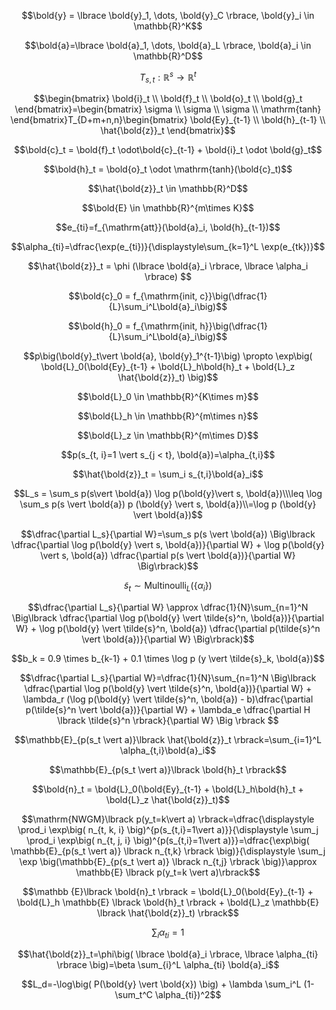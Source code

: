 $$\bold{y} = \lbrace \bold{y}_1, \dots, \bold{y}_C \rbrace, \bold{y}_i \in \mathbb{R}^K$$

$$\bold{a}=\lbrace \bold{a}_1, \dots, \bold{a}_L \rbrace, \bold{a}_i \in \mathbb{R}^D$$

$$T_{s,t}: \mathbb{R}^s \rightarrow \mathbb{R}^t$$

$$\begin{bmatrix}
    \bold{i}_t \\
    \bold{f}_t \\
    \bold{o}_t \\
    \bold{g}_t
\end{bmatrix}=\begin{bmatrix}
    \sigma \\
    \sigma \\
    \sigma \\
    \mathrm{tanh}
\end{bmatrix}T_{D+m+n,n}\begin{bmatrix}
    \bold{Ey}_{t-1} \\
    \bold{h}_{t-1} \\
    \hat{\bold{z}}_t
\end{bmatrix}$$

$$\bold{c}_t = \bold{f}_t \odot\bold{c}_{t-1} + \bold{i}_t \odot \bold{g}_t$$

$$\bold{h}_t = \bold{o}_t \odot \mathrm{tanh}(\bold{c}_t)$$

$$\hat{\bold{z}}_t \in \mathbb{R}^D$$

$$\bold{E} \in \mathbb{R}^{m\times K}$$

$$e_{ti}=f_{\mathrm{att}}(\bold{a}_i, \bold{h}_{t-1})$$

$$\alpha_{ti}=\dfrac{\exp(e_{ti})}{\displaystyle\sum_{k=1}^L \exp(e_{tk})}$$

$$\hat{\bold{z}}_t = \phi (\lbrace \bold{a}_i \rbrace, \lbrace \alpha_i \rbrace) $$

$$\bold{c}_0 = f_{\mathrm{init, c}}\big(\dfrac{1}{L}\sum_i^L\bold{a}_i\big)$$

$$\bold{h}_0 = f_{\mathrm{init, h}}\big(\dfrac{1}{L}\sum_i^L\bold{a}_i\big)$$


$$p\big(\bold{y}_t\vert \bold{a}, \bold{y}_1^{t-1}\big) \propto \exp\big( \bold{L}_0(\bold{Ey}_{t-1} + \bold{L}_h\bold{h}_t + \bold{L}_z \hat{\bold{z}}_t) \big)$$

$$\bold{L}_0 \in \mathbb{R}^{K\times m}$$

$$\bold{L}_h \in \mathbb{R}^{m\times n}$$

$$\bold{L}_z \in \mathbb{R}^{m\times D}$$

$$p(s_{t, i}=1 \vert s_{j < t}, \bold{a})=\alpha_{t,i}$$

$$\hat{\bold{z}}_t = \sum_i s_{t,i}\bold{a}_i$$

$$L_s = \sum_s p(s\vert \bold{a}) \log p(\bold{y}\vert s, \bold{a})\\\leq \log \sum_s p(s \vert \bold{a}) p (\bold{y} \vert s, \bold{a})\\=\log p (\bold{y} \vert \bold{a})$$

$$\dfrac{\partial L_s}{\partial W}=\sum_s p(s \vert \bold{a}) \Big\lbrack \dfrac{\partial \log p(\bold{y} \vert s, \bold{a})}{\partial W} + \log p(\bold{y} \vert s, \bold{a}) \dfrac{\partial p(s \vert \bold{a})}{\partial W} \Big\rbrack)$$

$$\tilde{s}_t \sim \mathrm{Multinoulli}_L \big(\lbrace \alpha_i \big\rbrace)$$

$$\dfrac{\partial L_s}{\partial W} \approx \dfrac{1}{N}\sum_{n=1}^N \Big\lbrack \dfrac{\partial \log p(\bold{y} \vert \tilde{s}^n, \bold{a})}{\partial W} + \log p(\bold{y} \vert \tilde{s}^n, \bold{a}) \dfrac{\partial p(\tilde{s}^n \vert \bold{a})}{\partial W} \Big\rbrack)$$

$$b_k = 0.9 \times b_{k-1} + 0.1 \times \log p (y \vert \tilde{s}_k, \bold{a})$$


$$\dfrac{\partial L_s}{\partial W}=\dfrac{1}{N}\sum_{n=1}^N \Big\lbrack \dfrac{\partial \log p(\bold{y} \vert \tilde{s}^n, \bold{a})}{\partial W} + \lambda_r (\log p(\bold{y} \vert \tilde{s}^n, \bold{a}) - b)\dfrac{\partial p(\tilde{s}^n \vert \bold{a})}{\partial W} + \lambda_e \dfrac{\partial H \lbrack \tilde{s}^n \rbrack}{\partial W} \Big \rbrack $$


$$\mathbb{E}_{p(s_t \vert a)}\lbrack \hat{\bold{z}}_t \rbrack=\sum_{i=1}^L \alpha_{t,i}\bold{a}_i$$

$$\mathbb{E}_{p(s_t \vert a)}\lbrack \bold{h}_t \rbrack$$


$$\bold{n}_t = \bold{L}_0(\bold{Ey}_{t-1} + \bold{L}_h\bold{h}_t + \bold{L}_z \hat{\bold{z}}_t)$$

$$\mathrm{NWGM}\lbrack p(y_t=k\vert a) \rbrack=\dfrac{\displaystyle \prod_i \exp\big( n_{t, k, i} \big)^{p(s_{t,i}=1\vert a)}}{\displaystyle \sum_j \prod_i \exp\big( n_{t, j, i} \big)^{p(s_{t,i}=1\vert a)}}=\dfrac{\exp\big( \mathbb{E}_{p(s_t \vert a)} \lbrack n_{t,k} \rbrack  \big)}{\displaystyle \sum_j \exp \big(\mathbb{E}_{p(s_t \vert a)} \lbrack n_{t,j} \rbrack \big)}\approx \mathbb{E} \lbrack p(y_t=k \vert a)\rbrack$$

$$\mathbb {E}\lbrack \bold{n}_t \rbrack = \bold{L}_0(\bold{Ey}_{t-1} + \bold{L}_h \mathbb{E} \lbrack \bold{h}_t \rbrack + \bold{L}_z \mathbb{E} \lbrack \hat{\bold{z}}_t) \rbrack$$

$$\sum_i \alpha_{ti}=1$$

$$\hat{\bold{z}}_t=\phi\big( \lbrace \bold{a}_i \rbrace, \lbrace \alpha_{ti} \rbrace \big)=\beta \sum_{i}^L \alpha_{ti} \bold{a}_i$$

$$L_d=-\log\big( P(\bold{y} \vert \bold{x}) \big) + \lambda \sum_i^L (1-\sum_t^C \alpha_{ti})^2$$